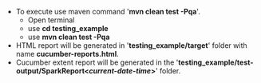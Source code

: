 * To execute use maven command '**mvn clean test -Pqa**'.
  * Open terminal
  * use **cd testing_example**
  * use **mvn clean test -Pqa**
* HTML report will be generated in '**testing_example/target**' folder with name **cucumber-reports.html**.
* Cucumber extent report will be generated in the '**testing_example/test-output/SparkReport<_current-date-time_>**' folder.